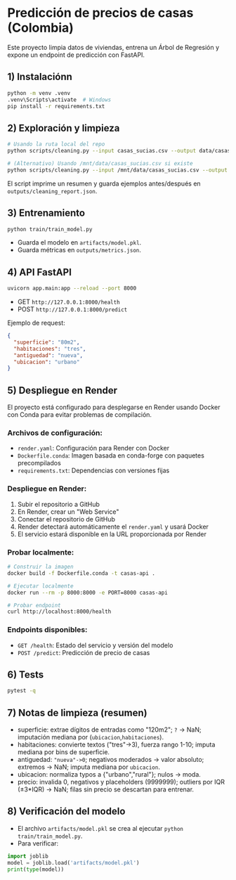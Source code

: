 # Predicción de precios de casas (Colombia)

Este proyecto limpia datos de viviendas, entrena un Árbol de Regresión y expone un endpoint de predicción con FastAPI.

## 1) Instalaciónn

```bash
python -m venv .venv
.venv\Scripts\activate  # Windows
pip install -r requirements.txt
```

## 2) Exploración y limpieza

```bash
# Usando la ruta local del repo
python scripts/cleaning.py --input casas_sucias.csv --output data/casas_limpias.csv --report outputs/cleaning_report.json

# (Alternativo) Usando /mnt/data/casas_sucias.csv si existe
python scripts/cleaning.py --input /mnt/data/casas_sucias.csv --output data/casas_limpias.csv --report outputs/cleaning_report.json
```

El script imprime un resumen y guarda ejemplos antes/después en `outputs/cleaning_report.json`.

## 3) Entrenamiento

```bash
python train/train_model.py
```

- Guarda el modelo en `artifacts/model.pkl`.
- Guarda métricas en `outputs/metrics.json`.

## 4) API FastAPI

```bash
uvicorn app.main:app --reload --port 8000
```

- GET `http://127.0.0.1:8000/health`
- POST `http://127.0.0.1:8000/predict`

Ejemplo de request:

```json
{
  "superficie": "80m2",
  "habitaciones": "tres",
  "antiguedad": "nueva",
  "ubicacion": "urbano"
}
```

## 5) Despliegue en Render

El proyecto está configurado para desplegarse en Render usando Docker con Conda para evitar problemas de compilación.

### Archivos de configuración:
- `render.yaml`: Configuración para Render con Docker
- `Dockerfile.conda`: Imagen basada en conda-forge con paquetes precompilados
- `requirements.txt`: Dependencias con versiones fijas

### Despliegue en Render:
1. Subir el repositorio a GitHub
2. En Render, crear un "Web Service" 
3. Conectar el repositorio de GitHub
4. Render detectará automáticamente el `render.yaml` y usará Docker
5. El servicio estará disponible en la URL proporcionada por Render

### Probar localmente:
```bash
# Construir la imagen
docker build -f Dockerfile.conda -t casas-api .

# Ejecutar localmente
docker run --rm -p 8000:8000 -e PORT=8000 casas-api

# Probar endpoint
curl http://localhost:8000/health
```

### Endpoints disponibles:
- `GET /health`: Estado del servicio y versión del modelo
- `POST /predict`: Predicción de precio de casas

## 6) Tests

```bash
pytest -q
```

## 7) Notas de limpieza (resumen)

- superficie: extrae dígitos de entradas como "120m2"; `?` -> NaN; imputación mediana por (`ubicacion`,`habitaciones`).
- habitaciones: convierte textos ("tres"->3), fuerza rango 1-10; imputa mediana por bins de superficie.
- antiguedad: `"nueva"->0`; negativos moderados -> valor absoluto; extremos -> NaN; imputa mediana por `ubicacion`.
- ubicacion: normaliza typos a {"urbano","rural"}; nulos -> moda.
- precio: invalida 0, negativos y placeholders (9999999); outliers por IQR (±3*IQR) -> NaN; filas sin precio se descartan para entrenar.

## 8) Verificación del modelo

- El archivo `artifacts/model.pkl` se crea al ejecutar `python train/train_model.py`.
- Para verificar:

```python
import joblib
model = joblib.load('artifacts/model.pkl')
print(type(model))
```
